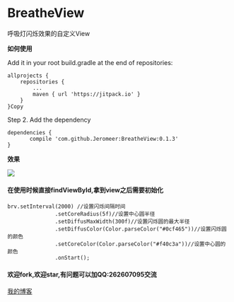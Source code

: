 # BreatheView
呼吸灯闪烁效果的自定义View


**如何使用**


Add it in your root build.gradle at the end of repositories:

	allprojects {
		repositories {
			...
			maven { url 'https://jitpack.io' }
		}
	}Copy
Step 2. Add the dependency

	dependencies {
	       compile 'com.github.Jeromeer:BreatheView:0.1.3'
	}

**效果**

![](https://github.com/jianfeng318/BreatheView/blob/master/screenshots/demo.gif)



#### 在使用时候直接findViewById,拿到view之后需要初始化

 ```
 brv.setInterval(2000) //设置闪烁间隔时间
                .setCoreRadius(5f)//设置中心圆半径
                .setDiffusMaxWidth(300f)//设置闪烁圆的最大半径
                .setDiffusColor(Color.parseColor("#0cf465"))//设置闪烁圆的颜色
                .setCoreColor(Color.parseColor("#f40c3a"))//设置中心圆的颜色
                .onStart();
 ```

#### 欢迎fork,欢迎star,有问题可以加QQ:262607095交流

[我的博客](http://www.jianshu.com/u/0b440912217a)
